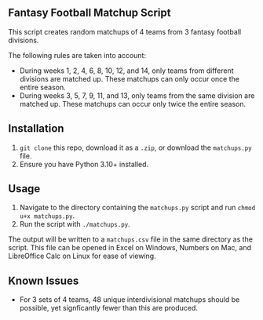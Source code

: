 ## Fantasy Football Matchup Script
This script creates random matchups of 4 teams from 3 fantasy football divisions.

The following rules are taken into account:
- During weeks 1, 2, 4, 6, 8, 10, 12, and 14, only teams from different divisions are matched up. These matchups can only occur once the entire season.
- During weeks 3, 5, 7, 9, 11, and 13, only teams from the same division are matched up. These matchups can occur only twice the entire season.

## Installation
1) `git clone` this repo, download it as a `.zip`, or download the `matchups.py` file.
2) Ensure you have Python 3.10+ installed.

## Usage
1) Navigate to the directory containing the `matchups.py` script and run `chmod u+x matchups.py`.
2) Run the script with `./matchups.py`.

The output will be written to a `matchups.csv` file in the same directory as the script. This file can be opened in Excel on Windows, Numbers on Mac, and LibreOffice Calc on Linux for ease of viewing.

## Known Issues
- For 3 sets of 4 teams, 48 unique interdivisional matchups should be possible, yet signficantly fewer than this are produced.
